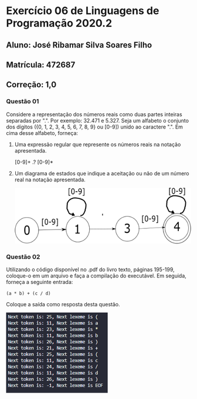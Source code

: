 # Exercício 06 de Linguagens de Programação 2020.2

## Aluno: José Ribamar Silva Soares Filho
## Matrícula: 472687
## Correção: 1,0

### Questão 01

Considere a representação dos números reais como duas partes inteiras separadas por ".". Por exemplo: 32.471 e 5.327. Seja um alfabeto o conjunto dos dígitos ({0, 1, 2, 3, 4, 5, 6, 7, 8, 9} ou [0-9]) unido ao caractere ".". Em cima desse alfabeto, forneça:

1. Uma expressão regular que represente os números reais na notação apresentada.

    [0-9]+ .? [0-9]*

2. Um diagrama de estados que indique a aceitação ou não de um número real na notação apresentada.

    !['diagramaEstado'](./diagramaEstado.png)

### Questão 02

Utilizando o código disponível no .pdf do livro texto, páginas 195-199, coloque-o em um arquivo e faça a compilação do executável. Em seguida, forneça a seguinte entrada:

```
(a * b) + (c / d)
```

Coloque a saída como resposta desta questão.

!['saida'](./Capturar.PNG)

